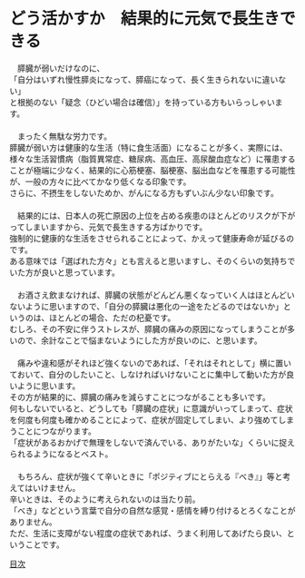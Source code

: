 ﻿# どう活かすか　結果的に元気で長生きできる

　膵臓が弱いだけなのに、  
「自分はいずれ慢性膵炎になって、膵癌になって、長く生きられないに違いない」  
と根拠のない「疑念（ひどい場合は確信）」を持っている方もいらっしゃいます。  
　  
　まったく無駄な労力です。  
膵臓が弱い方は健康的な生活（特に食生活面）になることが多く、実際には、様々な生活習慣病（脂質異常症、糖尿病、高血圧、高尿酸血症など）に罹患することが極端に少なく、結果的に心筋梗塞、脳梗塞、脳出血などを罹患する可能性が、一般の方々に比べてかなり低くなる印象です。  
さらに、不摂生をしないためか、がんになる方もずいぶん少ない印象です。  
　  
　結果的には、日本人の死亡原因の上位を占める疾患のほとんどのリスクが下がってしまいますから、元気で長生きする方ばかりです。  
強制的に健康的な生活をさせられることによって、かえって健康寿命が延びるのです。  
ある意味では「選ばれた方々」とも言えると思いますし、そのくらいの気持ちでいた方が良いと思っています。  
　  
　お酒さえ飲まなければ、膵臓の状態がどんどん悪くなっていく人はほとんどいないように思いますので、「自分の膵臓は悪化の一途をたどるのではないか」というのは、ほとんどの場合、ただの杞憂です。  
むしろ、その不安に伴うストレスが、膵臓の痛みの原因になってしまうことが多いので、余計なことで悩まないようにした方が良いのに、と思います。  
　  
　痛みや違和感がそれほど強くないのであれば、「それはそれとして」横に置いておいて、自分のしたいこと、しなければいけないことに集中して動いた方が良いように思います。  
その方が結果的に、膵臓の痛みを減らすことにつながることも多いです。  
何もしないでいると、どうしても「膵臓の症状」に意識がいってしまって、症状を何度も何度も確かめることによって、症状が固定してしまい、より強めてしまうことにつながります。  
「症状があるおかげで無理をしないで済んでいる、ありがたいな」くらいに捉えられるようになるとベスト。  
　  
　もちろん、症状が強くて辛いときに「ポジティブにとらえる『べき』」等と考えてはいけません。  
辛いときは、そのように考えられないのは当たり前。  
「べき」などという言葉で自分の自然な感覚・感情を縛り付けるとろくなことがありません。  
ただ、生活に支障がない程度の症状であれば、うまく利用してあげたら良い、ということです。  


[目次](README.md)
